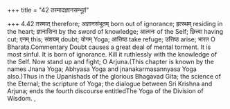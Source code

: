 +++
title = "42 तस्मादज्ञानसम्भूतं"

+++
4.42 तस्मात् therefore; अज्ञानसंभूतम् born out of ignorance; हृत्स्थम्
residing in the heart; ज्ञानासिना by the sword of knowledge; आत्मनः of
the Self; छित्त्वा having cut; एनम् this; संशयम् doubt; योगम् Yoga;
आत्तिष्ठ take refuge; उत्तिष्ठ arise; भारत O Bharata.Commentary Doubt
causes a great deal of mental torment. It is most sinful. It is born of
ignorance. Kill it ruthlessly with the knowledge of the Self. Now stand
up and fight; O Arjuna.(This chapter is known by the names Jnana Yoga;
Abhyasa Yoga and jnanakarmasannyasa Yoga also.)Thus in the Upanishads of
the glorious Bhagavad Gita; the science of the Eternal; the scripture of
Yoga; the dialogue between Sri Krishna and Arjuna; ends the fourth
discourse entitledThe Yoga of the Division of Wisdom. ,
